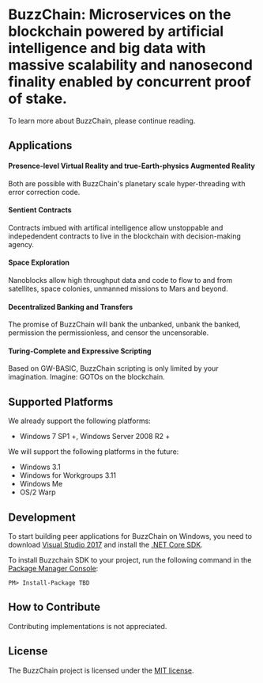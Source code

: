 BuzzChain: Microservices on the blockchain powered by artificial intelligence and big data with massive scalability and nanosecond finality enabled by concurrent proof of stake.
================

To learn more about BuzzChain, please continue reading.

Applications
--------

#### Presence-level Virtual Reality and true-Earth-physics Augmented Reality
Both are possible with BuzzChain's planetary scale hyper-threading with error correction code.

#### Sentient Contracts
Contracts imbued with artifical intelligence allow unstoppable and indepedendent contracts to live in the blockchain with decision-making agency.

#### Space Exploration
Nanoblocks allow high throughput data and code to flow to and from satellites, space colonies, unmanned missions to Mars and beyond.

#### Decentralized Banking and Transfers
The promise of BuzzChain will bank the unbanked, unbank the banked, permission the permissionless, and censor the uncensorable.

#### Turing-Complete and Expressive Scripting
Based on GW-BASIC, BuzzChain scripting is only limited by your imagination. Imagine: GOTOs on the blockchain.


Supported Platforms
--------

We already support the following platforms:

* Windows 7 SP1 +, Windows Server 2008 R2 +

We will support the following platforms in the future:

* Windows 3.1
* Windows for Workgroups 3.11
* Windows Me
* OS/2 Warp


Development
--------

To start building peer applications for BuzzChain on Windows, you need to download [Visual Studio 2017](https://www.visualstudio.com/products/visual-studio-community-vs) and install the [.NET Core SDK](https://www.microsoft.com/net/core).

To install Buzzchain SDK to your project, run the following command in the [Package Manager Console](https://docs.nuget.org/ndocs/tools/package-manager-console):

```
PM> Install-Package TBD
```


How to Contribute
--------

Contributing implementations is not appreciated.


License
------

The BuzzChain project is licensed under the [MIT license](LICENSE).
